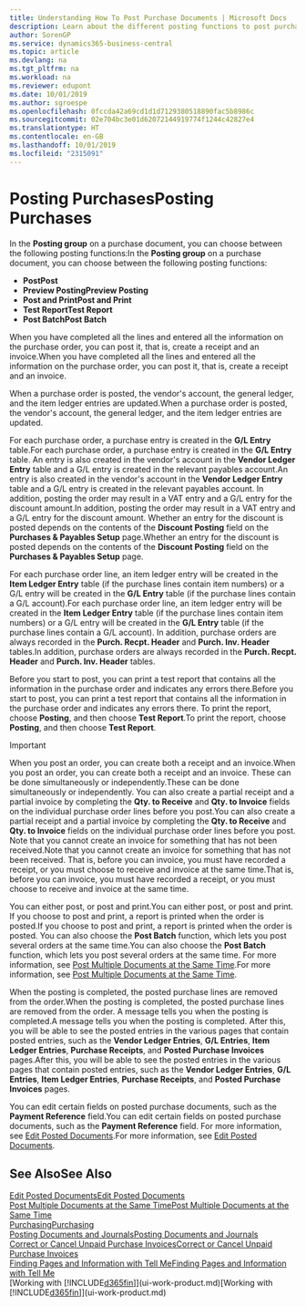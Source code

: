 ```yaml
---
title: Understanding How To Post Purchase Documents | Microsoft Docs
description: Learn about the different posting functions to post purchase documents, and how you can update posted documents.
author: SorenGP
ms.service: dynamics365-business-central
ms.topic: article
ms.devlang: na
ms.tgt_pltfrm: na
ms.workload: na
ms.reviewer: edupont
ms.date: 10/01/2019
ms.author: sgroespe
ms.openlocfilehash: 0fccda42a69cd1d1d7129380518890fac5b8986c
ms.sourcegitcommit: 02e704bc3e01d62072144919774f1244c42827e4
ms.translationtype: HT
ms.contentlocale: en-GB
ms.lasthandoff: 10/01/2019
ms.locfileid: "2315091"
---
```

# <a name="posting-purchases"></a><span data-ttu-id="66380-103">Posting Purchases</span><span class="sxs-lookup"><span data-stu-id="66380-103">Posting Purchases</span></span>
<span data-ttu-id="66380-104">In the **Posting group** on a purchase document, you can choose between the following posting functions:</span><span class="sxs-lookup"><span data-stu-id="66380-104">In the **Posting group** on a purchase document, you can choose between the following posting functions:</span></span>

* <span data-ttu-id="66380-105">**Post**</span><span class="sxs-lookup"><span data-stu-id="66380-105">**Post**</span></span>
* <span data-ttu-id="66380-106">**Preview Posting**</span><span class="sxs-lookup"><span data-stu-id="66380-106">**Preview Posting**</span></span>
* <span data-ttu-id="66380-107">**Post and Print**</span><span class="sxs-lookup"><span data-stu-id="66380-107">**Post and Print**</span></span>
* <span data-ttu-id="66380-108">**Test Report**</span><span class="sxs-lookup"><span data-stu-id="66380-108">**Test Report**</span></span>
* <span data-ttu-id="66380-109">**Post Batch**</span><span class="sxs-lookup"><span data-stu-id="66380-109">**Post Batch**</span></span>

<span data-ttu-id="66380-110">When you have completed all the lines and entered all the information on the purchase order, you can post it, that is, create a receipt and an invoice.</span><span class="sxs-lookup"><span data-stu-id="66380-110">When you have completed all the lines and entered all the information on the purchase order, you can post it, that is, create a receipt and an invoice.</span></span>

<span data-ttu-id="66380-111">When a purchase order is posted, the vendor's account, the general ledger, and the item ledger entries are updated.</span><span class="sxs-lookup"><span data-stu-id="66380-111">When a purchase order is posted, the vendor's account, the general ledger, and the item ledger entries are updated.</span></span>

<span data-ttu-id="66380-112">For each purchase order, a purchase entry is created in the **G/L Entry** table.</span><span class="sxs-lookup"><span data-stu-id="66380-112">For each purchase order, a purchase entry is created in the **G/L Entry** table.</span></span> <span data-ttu-id="66380-113">An entry is also created in the vendor's account in the **Vendor Ledger Entry** table and a G/L entry is created in the relevant payables account.</span><span class="sxs-lookup"><span data-stu-id="66380-113">An entry is also created in the vendor's account in the **Vendor Ledger Entry** table and a G/L entry is created in the relevant payables account.</span></span> <span data-ttu-id="66380-114">In addition, posting the order may result in a VAT entry and a G/L entry for the discount amount.</span><span class="sxs-lookup"><span data-stu-id="66380-114">In addition, posting the order may result in a VAT entry and a G/L entry for the discount amount.</span></span> <span data-ttu-id="66380-115">Whether an entry for the discount is posted depends on the contents of the **Discount Posting** field on the **Purchases & Payables Setup** page.</span><span class="sxs-lookup"><span data-stu-id="66380-115">Whether an entry for the discount is posted depends on the contents of the **Discount Posting** field on the **Purchases & Payables Setup** page.</span></span>

<span data-ttu-id="66380-116">For each purchase order line, an item ledger entry will be created in the **Item Ledger Entry** table (if the purchase lines contain item numbers) or a G/L entry will be created in the **G/L Entry** table (if the purchase lines contain a G/L account).</span><span class="sxs-lookup"><span data-stu-id="66380-116">For each purchase order line, an item ledger entry will be created in the **Item Ledger Entry** table (if the purchase lines contain item numbers) or a G/L entry will be created in the **G/L Entry** table (if the purchase lines contain a G/L account).</span></span> <span data-ttu-id="66380-117">In addition, purchase orders are always recorded in the **Purch. Recpt. Header** and **Purch. Inv. Header** tables.</span><span class="sxs-lookup"><span data-stu-id="66380-117">In addition, purchase orders are always recorded in the **Purch. Recpt. Header** and **Purch. Inv. Header** tables.</span></span>

<span data-ttu-id="66380-118">Before you start to post, you can print a test report that contains all the information in the purchase order and indicates any errors there.</span><span class="sxs-lookup"><span data-stu-id="66380-118">Before you start to post, you can print a test report that contains all the information in the purchase order and indicates any errors there.</span></span> <span data-ttu-id="66380-119">To print the report, choose **Posting**, and then choose **Test Report**.</span><span class="sxs-lookup"><span data-stu-id="66380-119">To print the report, choose **Posting**, and then choose **Test Report**.</span></span>

> [!IMPORTANT]  
>   <span data-ttu-id="66380-120">When you post an order, you can create both a receipt and an invoice.</span><span class="sxs-lookup"><span data-stu-id="66380-120">When you post an order, you can create both a receipt and an invoice.</span></span> <span data-ttu-id="66380-121">These can be done simultaneously or independently.</span><span class="sxs-lookup"><span data-stu-id="66380-121">These can be done simultaneously or independently.</span></span> <span data-ttu-id="66380-122">You can also create a partial receipt and a partial invoice by completing the **Qty. to Receive** and **Qty. to Invoice** fields on the individual purchase order lines before you post.</span><span class="sxs-lookup"><span data-stu-id="66380-122">You can also create a partial receipt and a partial invoice by completing the **Qty. to Receive** and **Qty. to Invoice** fields on the individual purchase order lines before you post.</span></span> <span data-ttu-id="66380-123">Note that you cannot create an invoice for something that has not been received.</span><span class="sxs-lookup"><span data-stu-id="66380-123">Note that you cannot create an invoice for something that has not been received.</span></span> <span data-ttu-id="66380-124">That is, before you can invoice, you must have recorded a receipt, or you must choose to receive and invoice at the same time.</span><span class="sxs-lookup"><span data-stu-id="66380-124">That is, before you can invoice, you must have recorded a receipt, or you must choose to receive and invoice at the same time.</span></span>

<span data-ttu-id="66380-125">You can either post, or post and print.</span><span class="sxs-lookup"><span data-stu-id="66380-125">You can either post, or post and print.</span></span> <span data-ttu-id="66380-126">If you choose to post and print, a report is printed when the order is posted.</span><span class="sxs-lookup"><span data-stu-id="66380-126">If you choose to post and print, a report is printed when the order is posted.</span></span> <span data-ttu-id="66380-127">You can also choose the **Post Batch** function, which lets you post several orders at the same time.</span><span class="sxs-lookup"><span data-stu-id="66380-127">You can also choose the **Post Batch** function, which lets you post several orders at the same time.</span></span> <span data-ttu-id="66380-128">For more information, see [Post Multiple Documents at the Same Time](ui-batch-posting.md).</span><span class="sxs-lookup"><span data-stu-id="66380-128">For more information, see [Post Multiple Documents at the Same Time](ui-batch-posting.md).</span></span>

<span data-ttu-id="66380-129">When the posting is completed, the posted purchase lines are removed from the order.</span><span class="sxs-lookup"><span data-stu-id="66380-129">When the posting is completed, the posted purchase lines are removed from the order.</span></span> <span data-ttu-id="66380-130">A message tells you when the posting is completed.</span><span class="sxs-lookup"><span data-stu-id="66380-130">A message tells you when the posting is completed.</span></span> <span data-ttu-id="66380-131">After this, you will be able to see the posted entries in the various pages that contain posted entries, such as the **Vendor Ledger Entries**, **G/L Entries**, **Item Ledger Entries**, **Purchase Receipts**, and **Posted Purchase Invoices** pages.</span><span class="sxs-lookup"><span data-stu-id="66380-131">After this, you will be able to see the posted entries in the various pages that contain posted entries, such as the **Vendor Ledger Entries**, **G/L Entries**, **Item Ledger Entries**, **Purchase Receipts**, and **Posted Purchase Invoices** pages.</span></span>

<span data-ttu-id="66380-132">You can edit certain fields on posted purchase documents, such as the **Payment Reference** field.</span><span class="sxs-lookup"><span data-stu-id="66380-132">You can edit certain fields on posted purchase documents, such as the **Payment Reference** field.</span></span> <span data-ttu-id="66380-133">For more information, see [Edit Posted Documents](across-edit-posted-document.md).</span><span class="sxs-lookup"><span data-stu-id="66380-133">For more information, see [Edit Posted Documents](across-edit-posted-document.md).</span></span>

## <a name="see-also"></a><span data-ttu-id="66380-134">See Also</span><span class="sxs-lookup"><span data-stu-id="66380-134">See Also</span></span>
[<span data-ttu-id="66380-135">Edit Posted Documents</span><span class="sxs-lookup"><span data-stu-id="66380-135">Edit Posted Documents</span></span>](across-edit-posted-document.md)  
[<span data-ttu-id="66380-136">Post Multiple Documents at the Same Time</span><span class="sxs-lookup"><span data-stu-id="66380-136">Post Multiple Documents at the Same Time</span></span>](ui-batch-posting.md)  
[<span data-ttu-id="66380-137">Purchasing</span><span class="sxs-lookup"><span data-stu-id="66380-137">Purchasing</span></span>](purchasing-manage-purchasing.md)  
[<span data-ttu-id="66380-138">Posting Documents and Journals</span><span class="sxs-lookup"><span data-stu-id="66380-138">Posting Documents and Journals</span></span>](ui-post-documents-journals.md)  
[<span data-ttu-id="66380-139">Correct or Cancel Unpaid Purchase Invoices</span><span class="sxs-lookup"><span data-stu-id="66380-139">Correct or Cancel Unpaid Purchase Invoices</span></span>](purchasing-how-correct-cancel-unpaid-purchase-invoices.md)  
[<span data-ttu-id="66380-140">Finding Pages and Information with Tell Me</span><span class="sxs-lookup"><span data-stu-id="66380-140">Finding Pages and Information with Tell Me</span></span>](ui-search.md)  
<span data-ttu-id="66380-141">[Working with [!INCLUDE[d365fin](includes/d365fin_md.md)]](ui-work-product.md)</span><span class="sxs-lookup"><span data-stu-id="66380-141">[Working with [!INCLUDE[d365fin](includes/d365fin_md.md)]](ui-work-product.md)</span></span>
